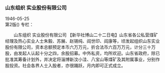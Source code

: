### 山东组织  实业股份有限公司  

1946-05-25  
第2版()
专栏：

　　山东组织
    实业股份有限公司
    【新华社博山二十二日电】山东省各公私营煤矿经理及热心实业人士朱毅、苏展、赵锡纯、阎世印、阎康等，顷发起组织山东实业股份有限公司，资本总额预定本币六万万元，折合法币六百万万元，计分三十万股，由发起人认起十分之四，余股招募。中外私资，均所欢迎。山东省政府，除已批准其筹备计划外，并决定将淄博新汶小洼、八宝山等煤矿及其附属事业，分别作股投资。社会各界人士入股者，亦很踊跃，月内即可正式成立。  
